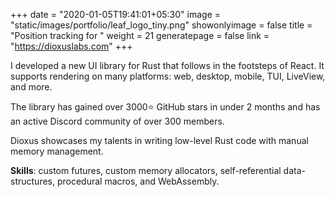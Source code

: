 +++
date = "2020-01-05T19:41:01+05:30"
image = "static/images/portfolio/leaf_logo_tiny.png"
showonlyimage = false
title = "Position tracking for "
weight = 21
generatepage = false
link = "https://dioxuslabs.com"
+++

I developed a new UI library for Rust that follows in the footsteps of React. It supports rendering on many platforms: web, desktop, mobile, TUI, LiveView, and more.

The library has gained over 3000⭐️ GitHub stars in under 2 months and has an active Discord community of over 300 members.

Dioxus showcases my talents in writing low-level Rust code with manual memory management.

**Skills**: custom futures, custom memory allocators, self-referential data-structures, procedural macros, and WebAssembly.
